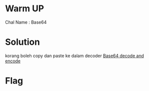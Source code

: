 # Warm UP
Chal Name : Base64

# Solution
korang boleh copy dan paste ke dalam decoder
[Base64 decode and encode](https://www.base64decode.org)

# Flag

